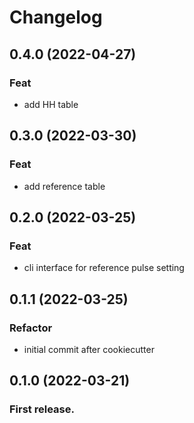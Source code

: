 # Changelog

## 0.4.0 (2022-04-27)

### Feat

- add HH table

## 0.3.0 (2022-03-30)

### Feat

- add reference table

## 0.2.0 (2022-03-25)

### Feat

- cli interface for reference pulse setting

## 0.1.1 (2022-03-25)

### Refactor

- initial commit after cookiecutter

## 0.1.0 (2022-03-21)
    
###  First release.
